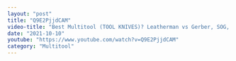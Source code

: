 ```yaml
---
layout: "post"
title: "Q9E2PjjdCAM"
video-title: "Best Multitool (TOOL KNIVES)? Leatherman vs Gerber, SOG, Victorinox, DeWalt, Mossy Oak, Ozark Trail"
date: "2021-10-10"
youtube: "https://www.youtube.com/watch?v=Q9E2PjjdCAM"
category: "Multitool"
---
```

<div class="space-y-1"></div>
